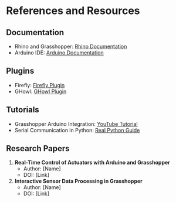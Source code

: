 # References and Resources

## Documentation
- Rhino and Grasshopper: [Rhino Documentation](https://www.rhino3d.com/documentation/)
- Arduino IDE: [Arduino Documentation](https://www.arduino.cc/en/Guide/HomePage)

## Plugins
- Firefly: [Firefly Plugin](https://www.food4rhino.com/en/app/firefly)
- GHowl: [GHowl Plugin](https://www.food4rhino.com/en/app/ghowl)

## Tutorials
- Grasshopper Arduino Integration: [YouTube Tutorial](https://www.youtube.com/watch?v=example)
- Serial Communication in Python: [Real Python Guide](https://realpython.com/python-serial-ports/)

## Research Papers
1. **Real-Time Control of Actuators with Arduino and Grasshopper**  
   - Author: [Name]  
   - DOI: [Link]
2. **Interactive Sensor Data Processing in Grasshopper**  
   - Author: [Name]  
   - DOI: [Link]
